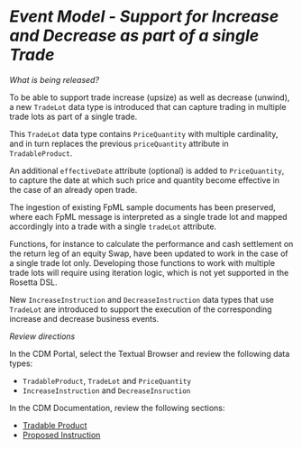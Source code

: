 # *Event Model - Support for Increase and Decrease as part of a single Trade*

_What is being released?_

To be able to support trade increase (upsize) as well as decrease (unwind), a new `TradeLot` data type is introduced that can capture trading in multiple trade lots as part of a single trade.

This `TradeLot` data type contains `PriceQuantity` with multiple cardinality, and in turn replaces the previous `priceQuantity` attribute in `TradableProduct`.

An additional `effectiveDate` attribute (optional) is added to `PriceQuantity`, to capture the date at which such price and quantity become effective in the case of an already open trade.

The ingestion of existing FpML sample documents has been preserved, where each FpML message is interpreted as a single trade lot and mapped accordingly into a trade with a single `tradeLot` attribute.

Functions, for instance to calculate the performance and cash settlement on the return leg of an equity Swap, have been updated to work in the case of a single trade lot only. Developing those functions to work with multiple trade lots will require using iteration logic, which is not yet supported in the Rosetta DSL.

New `IncreaseInstruction` and `DecreaseInstruction` data types that use `TradeLot` are introduced to support the execution of the corresponding increase and decrease business events.

_Review directions_

In the CDM Portal, select the Textual Browser and review the following data types:

- `TradableProduct`, `TradeLot` and `PriceQuantity`
- `IncreaseInstruction` and `DecreaseInsruction`

In the CDM Documentation, review the following sections:

- [Tradable Product](https://docs.rosetta-technology.io/cdm/documentation/source/documentation.html#tradableproduct)
- [Proposed Instruction](https://docs.rosetta-technology.io/cdm/documentation/source/documentation.html#proposed-instruction)
